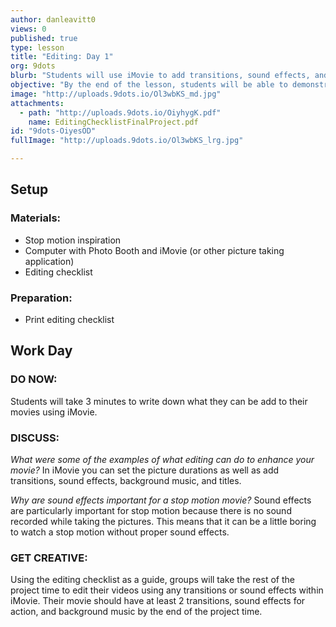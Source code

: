 ```yaml
---
author: danleavitt0
views: 0
published: true
type: lesson
title: "Editing: Day 1"
org: 9dots
blurb: "Students will use iMovie to add transitions, sound effects, and background music to make their movies come to life."
objective: "By the end of the lesson, students will be able to demonstrate learning by using iMovie to set the picture duration and add transitions, sound effects, and background music."
image: "http://uploads.9dots.io/Ol3wbKS_md.jpg"
attachments: 
  - path: "http://uploads.9dots.io/OiyhygK.pdf"
    name: EditingChecklistFinalProject.pdf
id: "9dots-OiyesOD"
fullImage: "http://uploads.9dots.io/Ol3wbKS_lrg.jpg"

---
```


## Setup

### Materials:

- Stop motion inspiration
- Computer with Photo Booth and iMovie (or other picture taking application)
- Editing checklist

### Preparation:
- Print editing checklist
    
## Work Day

### DO NOW:
Students will take 3 minutes to write down what they can be add to their movies using iMovie.

### DISCUSS:
_What were some of the examples of what editing can do to enhance your movie?_
In iMovie you can set the picture durations as well as add transitions, sound effects, background music, and titles.

_Why are sound effects important for a stop motion movie?_
Sound effects are particularly important for stop motion because there is no sound recorded while taking the pictures. This means that it can be a little boring to watch a stop motion without proper sound effects.

### GET CREATIVE:
Using the editing checklist as a guide, groups will take the rest of the project time to edit their videos using any transitions or sound effects within iMovie. Their movie should have at least 2 transitions, sound effects for action, and background music by the end of the project time.

